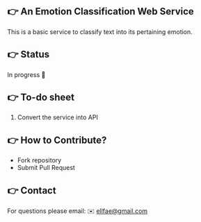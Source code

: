 ## :point_right: An Emotion Classification Web Service
This is a  basic service to classify text into its pertaining emotion.

## :point_right: Status
In progress :construction_worker:

## :point_right: To-do sheet
1. Convert the service into API

## :point_right: How to Contribute?
* Fork repository
* Submit Pull Request 

## :point_right: Contact
For questions please email: :envelope: ellfae@gmail.com